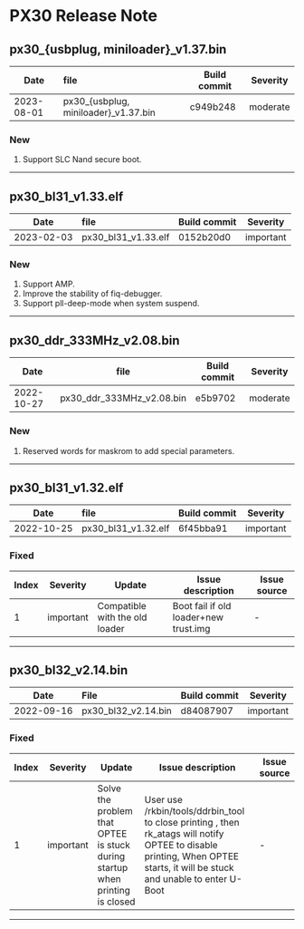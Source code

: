 # PX30 Release Note

## px30_{usbplug, miniloader}_v1.37.bin

| Date       | file                                   | Build commit | Severity |
| ---------- | :------------------------------------- | ------------ | -------- |
| 2023-08-01 | px30_{usbplug, miniloader}_v1.37.bin | c949b248     | moderate |

### New

1. Support SLC Nand secure boot.

------

## px30_bl31_v1.33.elf

| Date       | file                | Build commit | Severity  |
| ---------- | :------------------ | ------------ | --------- |
| 2023-02-03 | px30_bl31_v1.33.elf | 0152b20d0    | important |

### New

1. Support AMP.
2. Improve the stability of fiq-debugger.
3. Support pll-deep-mode when system suspend.

------

## px30_ddr_333MHz_v2.08.bin

| Date       | file                      | Build commit | Severity |
| ---------- | ------------------------- | ------------ | -------- |
| 2022-10-27 | px30_ddr_333MHz_v2.08.bin | e5b9702      | moderate |

### New

1. Reserved words for maskrom to add special parameters.

------

## px30_bl31_v1.32.elf

| Date       | file                | Build commit | Severity  |
| ---------- | :------------------ | ------------ | --------- |
| 2022-10-25 | px30_bl31_v1.32.elf | 6f45bba91    | important |

### Fixed

| Index | Severity  | Update                         | Issue description                     | Issue source |
| ----- | --------- | ------------------------------ | ------------------------------------- | ------------ |
| 1     | important | Compatible with the old loader | Boot fail if old loader+new trust.img | -            |

------

## px30_bl32_v2.14.bin

| Date       | File                | Build commit | Severity  |
| ---------- | :------------------ | ------------ | --------- |
| 2022-09-16 | px30_bl32_v2.14.bin | d84087907    | important |

### Fixed

| Index | Severity  | Update                                                       | Issue description                                            | Issue source |
| ----- | --------- | ------------------------------------------------------------ | ------------------------------------------------------------ | ------------ |
| 1     | important | Solve the problem that OPTEE is stuck during startup when printing is closed | User use /rkbin/tools/ddrbin_tool to close printing ,  then rk_atags will notify OPTEE to disable printing, When OPTEE starts, it will be stuck and unable to enter U-Boot | -            |

------

